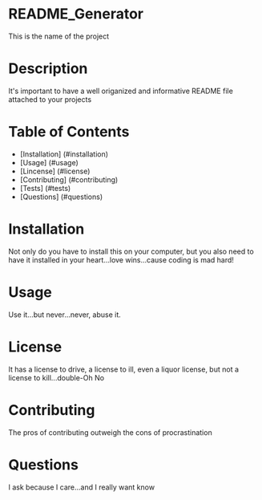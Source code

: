 # README_Generator
This is the name of the project

# Description
It's important to have a well origanized and informative README file 
attached to your projects

# Table of Contents
* [Installation] (#installation)
* [Usage] (#usage)
* [Lincense] (#license)
* [Contributing] (#contributing)
* [Tests] (#tests)
* [Questions] (#questions)

# Installation
Not only do you have to install this on your computer, but you also need to 
have it installed in your heart...love wins...cause coding is mad hard!

# Usage
Use it...but never...never, abuse it.

# License
It has a license to drive, a license to ill, even a liquor license, 
but not a license to kill...double-Oh No

# Contributing
The pros of contributing outweigh the cons of procrastination 

# Questions
I ask because I care...and I really want know


